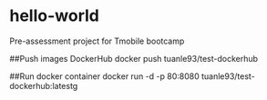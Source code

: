 # hello-world
Pre-assessment project for Tmobile bootcamp

##Push images DockerHub
docker push tuanle93/test-dockerhub

##Run docker container
docker run -d -p 80:8080 tuanle93/test-dockerhub:latestg